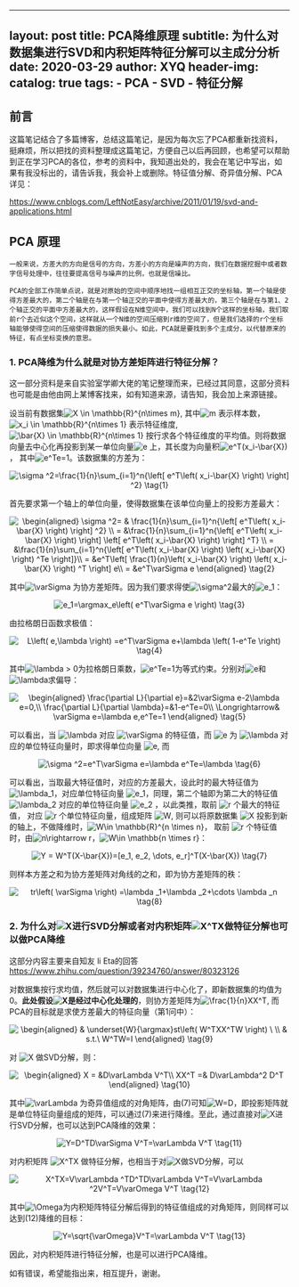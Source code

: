 <head>
    <script src="https://cdn.mathjax.org/mathjax/latest/MathJax.js?config=TeX-AMS-MML_HTMLorMML" type="text/javascript"></script>
    <script type="text/x-mathjax-config">
        MathJax.Hub.Config({
            tex2jax: {
            skipTags: ['script', 'noscript', 'style', 'textarea', 'pre'],
            inlineMath: [['$','$']]
            }
        });
    </script>
</head>

---
layout: post
title:  PCA降维原理
subtitle: 为什么对数据集进行SVD和内积矩阵特征分解可以主成分分析
date: 2020-03-29
author:  XYQ
header-img: 
catalog:  true
tags:
    - PCA
    - SVD
    - 特征分解
---

## 前言

这篇笔记结合了多篇博客，总结这篇笔记，是因为每次忘了PCA都重新找资料，挺麻烦，所以把找的资料整理成这篇笔记，方便自己以后再回顾，也希望可以帮助到正在学习PCA的各位，参考的资料中，我知道出处的，我会在笔记中写出，如果有我没标出的，请告诉我，我会补上或删除。特征值分解、奇异值分解、PCA详见：

 https://www.cnblogs.com/LeftNotEasy/archive/2011/01/19/svd-and-applications.html 

## PCA 原理

 	一般来说，方差大的方向是信号的方向，方差小的方向是噪声的方向，我们在数据挖掘中或者数字信号处理中，往往要提高信号与噪声的比例，也就是信噪比。

 	PCA的全部工作简单点说，就是对原始的空间中顺序地找一组相互正交的坐标轴，第一个轴是使得方差最大的，第二个轴是在与第一个轴正交的平面中使得方差最大的，第三个轴是在与第1、2个轴正交的平面中方差最大的，这样假设在N维空间中，我们可以找到N个这样的坐标轴，我们取前r个去近似这个空间，这样就从一个N维的空间压缩到r维的空间了，但是我们选择的r个坐标轴能够使得空间的压缩使得数据的损失最小。如此，PCA就是要找到多个主成分，以代替原来的特征，有点坐标变换的意思。

### 1. PCA降维为什么就是对协方差矩阵进行特征分解？

这一部分资料是来自实验室学卿大佬的笔记整理而来，已经过其同意，这部分资料也可能是由他由网上某博客找来，如有知道来源，请告知，我会加上来源链接。

设当前有数据集<img src="https://www.zhihu.com/equation?tex=X%20%5Cin%20%5Cmathbb%7BR%7D%5E%7Bn%5Ctimes%20m%7D" alt="X \in \mathbb{R}^{n\times m}" eeimg="1">, 其中<img src="https://www.zhihu.com/equation?tex=m" alt="m" eeimg="1"> 表示样本数，<img src="https://www.zhihu.com/equation?tex=x_i%20%5Cin%20%5Cmathbb%7BR%7D%5E%7Bn%5Ctimes%201%7D" alt="x_i \in \mathbb{R}^{n\times 1}" eeimg="1"> 表示特征维度, <img src="https://www.zhihu.com/equation?tex=%5Cbar%7BX%7D%20%5Cin%20%5Cmathbb%7BR%7D%5E%7Bn%5Ctimes%201%7D" alt="\bar{X} \in \mathbb{R}^{n\times 1}" eeimg="1"> 按行求各个特征维度的平均值。则将数据向量去中心化再投影到某一单位向量<img src="https://www.zhihu.com/equation?tex=e" alt="e" eeimg="1"> 上，其长度为向量积<img src="https://www.zhihu.com/equation?tex=e%5ET(x_i-%5Cbar%7BX%7D)" alt="e^T(x_i-\bar{X})" eeimg="1">， 其中<img src="https://www.zhihu.com/equation?tex=e%5ETe%3D1" alt="e^Te=1" eeimg="1">。该数据集的方差为：
<p align="center"><img src="https://www.zhihu.com/equation?tex=%5Csigma%20%5E2%3D%5Cfrac%7B1%7D%7Bn%7D%5Csum_%7Bi%3D1%7D%5En%7B%5Cleft[%20e%5ET%5Cleft(%20x_i-%5Cbar%7BX%7D%20%5Cright)%20%5Cright]%20%5E2%7D%20%5Ctag%7B1%7D" alt="
\sigma ^2=\frac{1}{n}\sum_{i=1}^n{\left[ e^T\left( x_i-\bar{X} \right) \right] ^2} \tag{1}
" eeimg="1"></p>
首先要求第一个轴上的单位向量，使得数据集在该单位向量上的投影方差最大：
<p align="center"><img src="https://www.zhihu.com/equation?tex=%5Cbegin%7Baligned%7D
%5Csigma%20%5E2%3D%20%26%20%5Cfrac%7B1%7D%7Bn%7D%5Csum_%7Bi%3D1%7D%5En%7B%5Cleft[%20e%5ET%5Cleft(%20x_i-%5Cbar%7BX%7D%20%5Cright)%20%5Cright]%20%5E2%7D%20%5C%5C
%3D%20%26%5Cfrac%7B1%7D%7Bn%7D%5Csum_%7Bi%3D1%7D%5En%7B%5Cleft[%20e%5ET%5Cleft(%20x_i-%5Cbar%7BX%7D%20%5Cright)%20%5Cright]%20%5Cleft[%20e%5ET%5Cleft(%20x_i-%5Cbar%7BX%7D%20%5Cright)%20%5Cright]%20%5ET%7D%20%5C%5C
%3D%20%26%5Cfrac%7B1%7D%7Bn%7D%5Csum_%7Bi%3D1%7D%5En%7B%5Cleft[%20e%5ET%5Cleft(%20x_i-%5Cbar%7BX%7D%20%5Cright)%20%5Cleft(%20x_i-%5Cbar%7BX%7D%20%5Cright)%20%5ETe%20%5Cright]%7D%5C%5C
%3D%20%26e%5ET%5Cleft[%20%5Cfrac%7B1%7D%7Bn%7D%5Cleft(%20x_i-%5Cbar%7BX%7D%20%5Cright)%20%5Cleft(%20x_i-%5Cbar%7BX%7D%20%5Cright)%20%5ET%20%5Cright]%20e%5C%5C
%3D%20%26e%5ET%5CvarSigma%20e
%5Cend%7Baligned%7D%20%5Ctag%7B2%7D" alt="
\begin{aligned}
\sigma ^2= & \frac{1}{n}\sum_{i=1}^n{\left[ e^T\left( x_i-\bar{X} \right) \right] ^2} \\
= &\frac{1}{n}\sum_{i=1}^n{\left[ e^T\left( x_i-\bar{X} \right) \right] \left[ e^T\left( x_i-\bar{X} \right) \right] ^T} \\
= &\frac{1}{n}\sum_{i=1}^n{\left[ e^T\left( x_i-\bar{X} \right) \left( x_i-\bar{X} \right) ^Te \right]}\\
= &e^T\left[ \frac{1}{n}\left( x_i-\bar{X} \right) \left( x_i-\bar{X} \right) ^T \right] e\\
= &e^T\varSigma e
\end{aligned} \tag{2}
" eeimg="1"></p>
其中<img src="https://www.zhihu.com/equation?tex=%5CvarSigma" alt="\varSigma" eeimg="1"> 为协方差矩阵。因为我们要求得使<img src="https://www.zhihu.com/equation?tex=%5Csigma%5E2" alt="\sigma^2" eeimg="1">最大的<img src="https://www.zhihu.com/equation?tex=e_1" alt="e_1" eeimg="1">：
<p align="center"><img src="https://www.zhihu.com/equation?tex=e_1%3D%5Cargmax_e%5Cleft(%20e%5ET%5CvarSigma%20e%20%5Cright)%20%5Ctag%7B3%7D" alt="
e_1=\argmax_e\left( e^T\varSigma e \right) \tag{3}
" eeimg="1"></p>
由拉格朗日函数求极值：
<p align="center"><img src="https://www.zhihu.com/equation?tex=L%5Cleft(%20e%2C%5Clambda%20%5Cright)%20%3De%5ET%5CvarSigma%20e%2B%5Clambda%20%5Cleft(%201-e%5ETe%20%5Cright)%20%5Ctag%7B4%7D" alt="
L\left( e,\lambda \right) =e^T\varSigma e+\lambda \left( 1-e^Te \right) \tag{4}
" eeimg="1"></p>
其中<img src="https://www.zhihu.com/equation?tex=%5Clambda%20>%200" alt="\lambda > 0" eeimg="1">为拉格朗日乘数，<img src="https://www.zhihu.com/equation?tex=e%5ETe%3D1" alt="e^Te=1" eeimg="1">为等式约束。分别对<img src="https://www.zhihu.com/equation?tex=e" alt="e" eeimg="1">和<img src="https://www.zhihu.com/equation?tex=%5Clambda" alt="\lambda" eeimg="1">求偏导：
<p align="center"><img src="https://www.zhihu.com/equation?tex=%5Cbegin%7Baligned%7D
%5Cfrac%7B%5Cpartial%20L%7D%7B%5Cpartial%20e%7D%3D%262%5CvarSigma%20e-2%5Clambda%20e%3D0%2C%5C%5C
%5Cfrac%7B%5Cpartial%20L%7D%7B%5Cpartial%20%5Clambda%7D%3D%261-e%5ETe%3D0%5C%5C
%5CLongrightarrow%26%20%5CvarSigma%20e%3D%5Clambda%20e%2Ce%5ETe%3D1
%5Cend%7Baligned%7D%20%5Ctag%7B5%7D" alt="
\begin{aligned}
\frac{\partial L}{\partial e}=&2\varSigma e-2\lambda e=0,\\
\frac{\partial L}{\partial \lambda}=&1-e^Te=0\\
\Longrightarrow& \varSigma e=\lambda e,e^Te=1
\end{aligned} \tag{5}
" eeimg="1"></p>


可以看出，当 <img src="https://www.zhihu.com/equation?tex=%5Clambda" alt="\lambda" eeimg="1"> 对应 <img src="https://www.zhihu.com/equation?tex=%5CvarSigma" alt="\varSigma" eeimg="1"> 的特征值，而 <img src="https://www.zhihu.com/equation?tex=e" alt="e" eeimg="1"> 为 <img src="https://www.zhihu.com/equation?tex=%5Clambda" alt="\lambda " eeimg="1"> 对应的单位特征向量时，即求得单位向量 <img src="https://www.zhihu.com/equation?tex=e" alt="e" eeimg="1">, 而 
<p align="center"><img src="https://www.zhihu.com/equation?tex=%5Csigma%20%5E2%3De%5ET%5CvarSigma%20e%3D%5Clambda%20e%5ETe%3D%5Clambda%20%5Ctag%7B6%7D" alt="
\sigma ^2=e^T\varSigma e=\lambda e^Te=\lambda \tag{6}
" eeimg="1"></p>
可以看出，当取最大特征值时，对应的方差最大，设此时的最大特征值为 <img src="https://www.zhihu.com/equation?tex=%5Clambda_1" alt="\lambda_1" eeimg="1">，对应单位特征向量 <img src="https://www.zhihu.com/equation?tex=e_1" alt="e_1" eeimg="1">，同理，第二个轴即为第二大的特征值 <img src="https://www.zhihu.com/equation?tex=%5Clambda_2" alt="\lambda_2" eeimg="1"> 对应的单位特征向量 <img src="https://www.zhihu.com/equation?tex=e_2" alt="e_2" eeimg="1"> ，以此类推，取前 <img src="https://www.zhihu.com/equation?tex=r" alt="r" eeimg="1"> 个最大的特征值， 对应 <img src="https://www.zhihu.com/equation?tex=r" alt="r" eeimg="1"> 个单位特征向量，组成矩阵 <img src="https://www.zhihu.com/equation?tex=W" alt="W" eeimg="1">, 则可以将原数据集 <img src="https://www.zhihu.com/equation?tex=X" alt="X" eeimg="1"> 投影到新的轴上，不做降维时，<img src="https://www.zhihu.com/equation?tex=W%5Cin%20%5Cmathbb%7BR%7D%5E%7Bn%20%5Ctimes%20n%7D" alt="W\in \mathbb{R}^{n \times n}" eeimg="1">， 取前 <img src="https://www.zhihu.com/equation?tex=r" alt="r" eeimg="1"> 个特征值时，由<img src="https://www.zhihu.com/equation?tex=n%5Crightarrow%20r" alt="n\rightarrow r" eeimg="1">，<img src="https://www.zhihu.com/equation?tex=W%5Cin%20%5Cmathbb%7Bn%20%5Ctimes%20r%7D" alt="W\in \mathbb{n \times r}" eeimg="1">：
<p align="center"><img src="https://www.zhihu.com/equation?tex=Y%20%3D%20W%5ET(X-%5Cbar%7BX%7D)%3D[e_1%2C%20e_2%2C%20%5Cdots%2C%20e_r]%5ET(X-%5Cbar%7BX%7D)%20%5Ctag%7B7%7D" alt="
Y = W^T(X-\bar{X})=[e_1, e_2, \dots, e_r]^T(X-\bar{X}) \tag{7}
" eeimg="1"></p>
则样本方差之和为协方差矩阵对角线的之和，即为协方差矩阵的秩：
<p align="center"><img src="https://www.zhihu.com/equation?tex=tr%5Cleft(%20%5CvarSigma%20%5Cright)%20%3D%5Clambda%20_1%2B%5Clambda%20_2%2B%5Ccdots%20%5Clambda%20_n%20%5Ctag%7B8%7D" alt="
tr\left( \varSigma \right) =\lambda _1+\lambda _2+\cdots \lambda _n \tag{8}
" eeimg="1"></p>

### 2. 为什么对<img src="https://www.zhihu.com/equation?tex=X" alt="X" eeimg="1">进行SVD分解或者对内积矩阵<img src="https://www.zhihu.com/equation?tex=X%5ETX" alt="X^TX" eeimg="1">做特征分解也可以做PCA降维

这部分内容主要来自知友 li Eta的回答 https://www.zhihu.com/question/39234760/answer/80323126 

对数据集按行求均值，然后就可以对数据集进行中心化了，即新数据集的均值为0。**此处假设<img src="https://www.zhihu.com/equation?tex=X" alt="X" eeimg="1">是经过中心化处理的**，则协方差矩阵为<img src="https://www.zhihu.com/equation?tex=%5Cfrac%7B1%7D%7Bn%7DXX%5ET" alt="\frac{1}{n}XX^T" eeimg="1">, 而PCA的目标就是求使方差最大的特征向量（第1问中）：
<p align="center"><img src="https://www.zhihu.com/equation?tex=%5Cbegin%7Baligned%7D
%26%20%5Cunderset%7BW%7D%7B%5Cargmax%7Dst%5Cleft(%20W%5ETXX%5ETW%20%5Cright)%20%5C%20%5C%5C
%26%20s.t.%5C%20W%5ETW%3DI%20
%5Cend%7Baligned%7D%20%5Ctag%7B9%7D" alt="
\begin{aligned}
& \underset{W}{\argmax}st\left( W^TXX^TW \right) \ \\
& s.t.\ W^TW=I 
\end{aligned} \tag{9}
" eeimg="1"></p>
对 <img src="https://www.zhihu.com/equation?tex=X" alt="X" eeimg="1"> 做SVD分解，则：
<p align="center"><img src="https://www.zhihu.com/equation?tex=%5Cbegin%7Baligned%7D
X%20%3D%20%26D%5CvarLambda%20V%5ET%5C%5C
XX%5ET%20%3D%26%20D%5CvarLambda%5E2%20D%5ET%20
%5Cend%7Baligned%7D%20%5Ctag%7B10%7D" alt="
\begin{aligned}
X = &D\varLambda V^T\\
XX^T =& D\varLambda^2 D^T 
\end{aligned} \tag{10}
" eeimg="1"></p>
其中<img src="https://www.zhihu.com/equation?tex=%5CvarLambda" alt="\varLambda" eeimg="1"> 为奇异值组成的对角矩阵，由(7)可知<img src="https://www.zhihu.com/equation?tex=W%3DD" alt="W=D" eeimg="1">，即投影矩阵就是单位特征向量组成的矩阵，可以通过(7)来进行降维。至此，通过直接对<img src="https://www.zhihu.com/equation?tex=X" alt="X" eeimg="1">进行SVD分解，也可以达到PCA降维的效果：
<p align="center"><img src="https://www.zhihu.com/equation?tex=Y%3DD%5ETD%5CvarSigma%20V%5ET%3D%5CvarLambda%20V%5ET%20%5Ctag%7B11%7D" alt="
Y=D^TD\varSigma V^T=\varLambda V^T \tag{11}
" eeimg="1"></p>
对内积矩阵 <img src="https://www.zhihu.com/equation?tex=X%5ETX" alt="X^TX" eeimg="1"> 做特征分解，也相当于对<img src="https://www.zhihu.com/equation?tex=X" alt="X" eeimg="1">做SVD分解，可以
<p align="center"><img src="https://www.zhihu.com/equation?tex=X%5ETX%3DV%5CvarLambda%20%5ETD%5ETD%5CvarLambda%20V%5ET%3DV%5CvarLambda%20%5E2V%5ET%3DV%5CvarOmega%20V%5ET%20%5Ctag%7B12%7D" alt="
X^TX=V\varLambda ^TD^TD\varLambda V^T=V\varLambda ^2V^T=V\varOmega V^T \tag{12}
" eeimg="1"></p>
其中<img src="https://www.zhihu.com/equation?tex=%5COmega" alt="\Omega" eeimg="1">为内积矩阵特征分解后得到的特征值组成的对角矩阵，则同样可以达到(12)降维的目标：
<p align="center"><img src="https://www.zhihu.com/equation?tex=Y%3D%5Csqrt%7B%5CvarOmega%7DV%5ET%3D%5CvarLambda%20V%5ET%20%5Ctag%7B13%7D" alt="
Y=\sqrt{\varOmega}V^T=\varLambda V^T \tag{13}
" eeimg="1"></p>
因此，对内积矩阵进行特征分解，也是可以进行PCA降维。

如有错误，希望能指出来，相互提升，谢谢。

